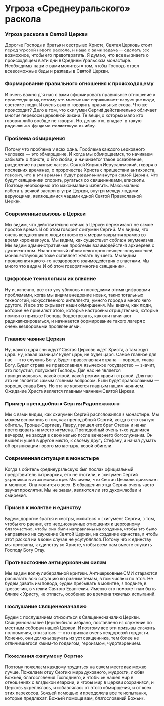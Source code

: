 # Угроза «Среднеуральского» раскола

### Угроза раскола в Святой Церкви  
Дорогие Господи и братья и сестры во Христе, Святая Церковь стоит перед угрозой нового раскола, и наша с вами задача — сделать все возможное, чтобы его предотвратить. Я думаю, что все вы знаете о происходящем в эти дни в Среднем Уральском монастыре. Необходимы наши с вами молитвы о том, чтобы Господь отвел всевозможные беды и разлады в Святой Церкви.  

### Формирование правильного отношения к происходящему  
И очень важно для нас с вами сформировать правильное отношение к происходящему, потому что многие нас спрашивают: верующие люди, светские люди. И очень важно говорить правильные слова. Что же происходит? Дело в том, что схигумен Сергий действительно обличает многие перекосы церковной жизни. Те вещи, о которых мало кто говорит либо вообще не говорят. Но, делая это, впадает в такую радикально-фундаменталистскую ошибку.  

### Проблема обмирщения  
Потому что проблема у всех одна. Проблема каждого церковного человека — это обмирщение. И когда мы обмирщаемся, то начинаем забывать о Христе, о Его любви, и начинается такое ослабление, разделение на разные лагеря. Святой Кирилл Иерусалимский, говоря о последних временах, о пророчестве Христа о пришествии антихриста, говорил, что в эти времена будут разделения внутри самой Церкви. Что будут священники спорить, ругаться со священниками, епископы. Поэтому необходимо это максимально избегать. Максимально избегать всякой распри внутри Церкви, внутри между людьми верующими, являющимися чадами одной Святой Православной Церкви.  

### Современные вызовы в Церкви  
Мы видим, что действительно сейчас в Церкви переживают не самое простое время. И об этом говорит схигумен Сергий. Мы видим, что очень неоднозначно люди относятся к мерам закрытия храмов во время коронавируса. Мы видим, как существует соблазн экуменизма. Мы видим административные проблемы взаимодействия архиереев с духовенством. Нравственный облик некоторых священнослужителей, монашествующих тоже оставляет желать лучшего. Мы видим проявления какого-то нездорового взаимодействия с властями. Мы много что видим. И об этом говорят многие священники.  

### Цифровые технологии и их влияние  
Ну и, конечно, все это усугубилось с последними этими цифровыми проблемами, когда мы видим внедрение новых, таких тотальных технологий, искусственного интеллекта, умного города и много чего другого. И все это скрывает наши обмирщения. Мы видим, как люди, которые не приемлют этого, которые настроены отрицательно, которые помнят о призыве Господа бодрствовать, как они начинают радикализироваться, и начинается формирование такого лагеря с очень нездоровыми проявлениями.  

### Главное чаяние Церкви  
Ну, какого царя они ждут? Святая Церковь ждет Христа, а там ждут царя. Ну, какая разница? Будет царь, не будет царя. Самое главное для нас — это служить Богу. Будет православная страна — хорошо, слава Богу. Будет страна не православная, языческое государство — значит, это попустил, попускает Господь. Для нас не является принципиальным, какой строй, какой режим правит страной. Для нас это не является самым главным вопросом. Если будет православным — хорошо, слава Богу. Но это не является главным нашим чаянием. Ожидание Христа является главным чаянием Святой Церкви.  

### Пример преподобного Сергия Радонежского  
Мы с вами видим, как схигумен Сергий расположился в монастыре. Мы можем вспомнить о том, как преподобный Сергий, когда в его святую обитель, Троице-Сергиеву Лавру, пришел его брат Стефан и начал претендовать на место игумена. Преподобный очень тихо удалился вечером, не заходя в свою келью после вечернего богослужения. Он вышел и ушел в другое место, к своему другу Стефану, и начал думать об организации нового монастыря, новой обители.  

### Современная ситуация в монастыре  
Когда в обитель среднеуральскую был послан официальный представитель патриархии, его не пустили, и схигумен Сергий укрепился в этом монастыре. Мы знаем, что Святая Церковь призывает к молитве. Она молится о всех. В обращении отца Сергия очень часто звучат проклятия. Мы не знаем, являются ли это духом любви и смирения.  

### Призыв к молитве и единству  
Будем, дорогие братья и сестры, молиться о схигумене Сергии, о том, чтобы его рвение, его неоднозначные отношения к церковному благочестию, чтобы они были направлены на создание, чтобы это было направлено на служение Святой Церкви, на создание единства, и чтобы этот раскол ни в коем случае не усугублялся. Потому что к единству мы призваны, к единству во Христе, чтобы всем нам вместе служить Господу Богу Отцу.  

### Противостояние антицерковным силам  
Мы видим волну либеральной критики. Антицерковные СМИ стараются расшатать всю ситуацию по разным темам, в том числе и по этой. Не будем давать им повода, будем пребывать в молитве, в подвиге, в трезвении, в чтении Святого Евангелия. Именно это поможет нам быть ближе к Христу, не отпасть, особенно во времена тяжелых испытаний.  

### Послушание Священноначалию  
Будем с послушанием относиться к Священноначалию Церкви. Священноначалие Церкви было избрано, поставлено на служение по местным соборам нашей Церкви. И поэтому все эти призывы сложить полномочия, отказаться — это признак очень нездоровой гордости. Конечно, они должны звучать из уст священника, тем более не отличившегося каким-то подвигом, героизмом, чудотворением.  

### Пожелания схигумену Сергию  
Поэтому пожелаем каждому трудиться на своем месте как можно лучше. Пожелаем отцу Сергию мира духовного, мудрости, любви Божьей, благословения Господнего, и чтобы он нашел мир в отношениях с владыкой епархии, и чтобы мир в Церкви сохранился, и Церковь укреплялась, и избавлялась от этого обмирщения, и от всех этих перекосов. Божьей помощью и преодолела все те испытания, которые предлежат. Божьей помощи вам, благословений Божьих.

